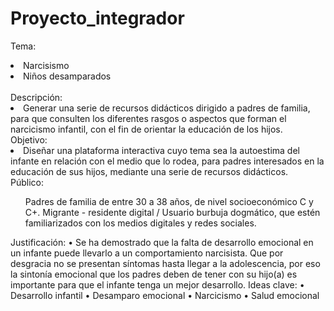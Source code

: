 # Proyecto_integrador
Tema:
<li>Narcisismo</li>
<li>Niños desamparados</li>
<br>
Descripción:
<li>Generar una serie de recursos didácticos dirigido a padres de familia, para que consulten los diferentes rasgos o aspectos que forman el narcicismo infantil, con el fin de orientar la educación de los hijos.</li>
Objetivo:
<li>Diseñar una plataforma interactiva cuyo tema sea la autoestima del infante en relación con el medio que lo rodea, para padres interesados en la educación de sus hijos, mediante una serie de recursos didácticos.</li>
Público: 
<ul>Padres de familia de entre 30 a 38 años, de nivel socioeconómico C y C+. Migrante - residente digital / Usuario burbuja dogmático, que estén familiarizados con los medios digitales y redes sociales.</ul>
Justificación:
•	Se ha demostrado que la falta de desarrollo emocional en un infante puede llevarlo a un comportamiento narcisista. Que por desgracia no se presentan síntomas hasta llegar a la adolescencia, por eso la sintonía emocional que los padres deben de tener con su hijo(a) es importante para que el infante tenga un mejor desarrollo.
Ideas clave:
•	Desarrollo infantil
•	Desamparo emocional
•	Narcicismo
•	Salud emocional
